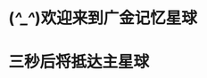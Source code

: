 #       (*^_^*)欢迎来到广金记忆星球
#           三秒后将抵达主星球
<head>

<meta http-equiv="refresh" content="3;url=出入/易广金出入凭证生成器.html"> 

</head>
